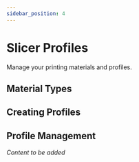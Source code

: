 ```yaml
---
sidebar_position: 4
---
```


# Slicer Profiles

Manage your printing materials and profiles.

## Material Types

## Creating Profiles

## Profile Management

*Content to be added*
